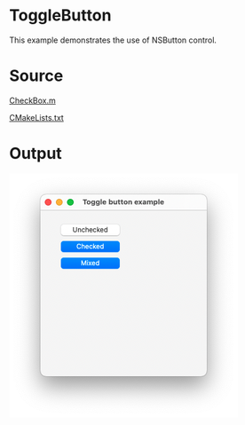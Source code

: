 # ToggleButton

This example demonstrates the use of NSButton control.

# Source

[CheckBox.m](./ToggleButton.m)

[CMakeLists.txt](./CMakeLists.txt)

# Output

![Screenshot](../../../docs/Pictures/ToggleButton.png)
